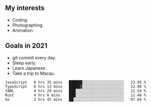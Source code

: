 ## My interests

- Coding
- Photographing
- Animation

## Goals in 2021

- git commit every day.
- Sleep early.
- Learn Japanese.
- Take a trip to Macau.

<!--START_SECTION:waka-->
```text
JavaScript   8 hrs 35 mins   ██████░░░░░░░░░░░░░░░░░░░   23.95 % 
TypeScript   8 hrs 13 mins   █████▓░░░░░░░░░░░░░░░░░░░   22.96 % 
YAML         4 hrs 29 mins   ███░░░░░░░░░░░░░░░░░░░░░░   12.54 % 
Rust         4 hrs 6 mins    ███░░░░░░░░░░░░░░░░░░░░░░   11.46 % 
Go           2 hrs 45 mins   ██░░░░░░░░░░░░░░░░░░░░░░░   07.69 % 
```
<!--END_SECTION:waka-->
